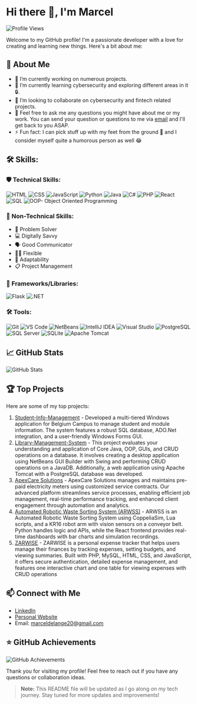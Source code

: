 # Hi there 👋, I'm Marcel 

![Profile Views](https://komarev.com/ghpvc/?username=Cellie0320)

Welcome to my GitHub profile! I'm a passionate developer with a love for creating and learning new things.
Here's a bit about me:

##  👤  About Me
- 🔭 I’m currently working on numerous projects.
- 🌱 I’m currently learning cybersecurity and exploring different areas in it 🔒.
- 👯 I’m looking to collaborate on cybersecurity and fintech related projects.
- 💬 Feel free to ask me any questions you might have about me or my work. You can send your question or questions to me via [email](#-connect-with-me) and I'll get back to you ASAP.
- ⚡ Fun fact: I can pick stuff up with my feet from the ground 🦶 and I consider myself quite a humorous person as well 😂


## 🛠️ Skills:
### 🛡️ Technical Skills:
  ![HTML](https://img.shields.io/badge/HTML-E34F26?style=flat-square&logo=html5&logoColor=white)
  ![CSS](https://img.shields.io/badge/CSS-1572B6?style=flat-square&logo=css3&logoColor=white)
  ![JavaScript](https://img.shields.io/badge/JavaScript-F7DF1E?style=flat-square&logo=javascript&logoColor=black)
  ![Python](https://img.shields.io/badge/Python-3776AB?style=flat-square&logo=python&logoColor=white)
  ![Java](https://img.shields.io/badge/Java-007396?style=flat-square&logo=java&logoColor=white)
  ![C#](https://img.shields.io/badge/C%23-239120?style=flat-square&logo=c-sharp&logoColor=white)
  ![PHP](https://img.shields.io/badge/PHP-777BB4?style=flat-square&logo=php&logoColor=white)
  ![React](https://img.shields.io/badge/React-61DAFB?style=flat-square&logo=react&logoColor=black)
  ![SQL](https://img.shields.io/badge/SQL-4479A1?style=flat-square&logo=sql&logoColor=white)
  ![OOP- Object Oriented Programming](https://img.shields.io/badge/OOP-blue?style=flat-square&logo=object-group&logoColor=white)

### 🌟 Non-Technical Skills:
- 🧩 Problem Solver
- 💻 Digitally Savvy
- 🗣️ Good Communicator
- 🤸‍♂️ Flexible
- 🌱 Adaptability
- 📋 Project Management

### 🚀 Frameworks/Libraries:
![Flask](https://img.shields.io/badge/Flask-000000?style=flat-square&logo=flask&logoColor=white)
![.NET](https://img.shields.io/badge/.NET-512BD4?style=flat-square&logo=dotnet&logoColor=white)
  
### 🛠️ Tools:
![Git](https://img.shields.io/badge/Git-F05032?style=flat-square&logo=git&logoColor=white)
![VS Code](https://img.shields.io/badge/VS%20Code-007ACC?style=flat-square&logo=visual-studio-code&logoColor=white)
![NetBeans](https://img.shields.io/badge/NetBeans-1B6AC6?style=flat-square&logo=apache-netbeans-ide&logoColor=white)
![IntelliJ IDEA](https://img.shields.io/badge/IntelliJ%20IDEA-000000?style=flat-square&logo=intellij-idea&logoColor=white)
![Visual Studio](https://img.shields.io/badge/Visual%20Studio-5C2D91?style=flat-square&logo=visual-studio&logoColor=white)
![PostgreSQL](https://img.shields.io/badge/PostgreSQL-336791?style=flat-square&logo=postgresql&logoColor=white)
![SQL Server](https://img.shields.io/badge/SQL%20Server-CC2927?style=flat-square&logo=microsoft-sql-server&logoColor=white)
![SQLite](https://img.shields.io/badge/SQLite-003B57?style=flat-square&logo=sqlite&logoColor=white)
![Apache Tomcat](https://img.shields.io/badge/Apache%20Tomcat-F8DC75?style=flat-square&logo=apache-tomcat&logoColor=black)

## 📈 GitHub Stats

![GitHub Stats](https://github-readme-stats.vercel.app/api?username=Cellie0320&show_icons=true&theme=radical)

## 🏆 Top Projects

Here are some of my top projects:

1. [Student-Info-Management](https://github.com/Ashley-Vetter/Student-Info-Management) - Developed a multi-tiered Windows application for Belgium Campus to manage student and module information. The system features a robust SQL database, ADO.Net integration, and a user-friendly Windows Forms GUI.
2. [Library-Management-System](https://github.com/Chandri0406/Library-Management-System) - This project evaluates your understanding and application of Core Java, OOP, GUIs, and CRUD operations on a database. It involves creating a desktop application using NetBeans GUI Builder with Swing and performing CRUD operations on a JavaDB. Additionally, a web application using Apache Tomcat with a PostgreSQL database was developed.
3. [ApexCare Solutions](https://github.com/Chandri0406/ApexCare) - ApexCare Solutions manages and maintains pre-paid electricity meters using customized service contracts. Our advanced platform streamlines service processes, enabling efficient job management, real-time performance tracking, and enhanced client engagement through automation and analytics.
4. [Automated Robotic Waste Sorting System (ARWSS)](https://github.com/Cellie0320/ARWSS) - ARWSS is an Automated Robotic Waste Sorting System using CoppeliaSim, Lua scripts, and a KR16 robot arm with vision sensors on a conveyor belt. Python handles logic and APIs, while the React frontend provides real-time dashboards with bar charts and simulation recordings.
5. [ZARWISE](https://github.com/Cellie0320/personal_expense_tracker) - ZARWISE is a personal expense tracker that helps users manage their finances by tracking expenses, setting budgets, and viewing summaries. Built with PHP, MySQL, HTML, CSS, and JavaScript, it offers secure authentication, detailed expense management, and features one interactive chart and one table for viewing expenses with CRUD operations

## 📫 Connect with Me
- [LinkedIn](https://www.linkedin.com/in/marcel-de-lange-2709b9207?lipi=urn%3Ali%3Apage%3Ad_flagship3_profile_view_base_contact_details%3BbhJWnUFDTQ6zUTiEnCj8Ew%3D%3D)
- [Personal Website](https://cellie0320.github.io/Marcel-De-Lange-Portfolio-V2/)
- Email: marceldelange20@gmail.com

## ⭐ GitHub Achievements
![GitHub Achievements](https://github-profile-trophy.vercel.app/?username=Cellie0320&theme=radical&column=7)

Thank you for visiting my profile! Feel free to reach out if you have any questions or collaboration ideas.

> **Note:** This README file will be updated as I go along on my tech journey. Stay tuned for more updates and improvements!

